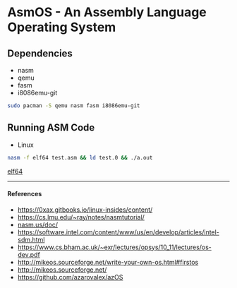 # AsmOS - An Assembly Language Operating System


## Dependencies
- nasm 
- qemu
- fasm 
- i8086emu-git

```bash
sudo pacman -S qemu nasm fasm i8086emu-git
```

## Running ASM Code

- Linux 

```bash
nasm -f elf64 test.asm && ld test.0 && ./a.out
```
[elf64](https://0xax.gitbooks.io/linux-insides/content/Theory/linux-theory-2.html)









---
#### References
* https://0xax.gitbooks.io/linux-insides/content/
* https://cs.lmu.edu/~ray/notes/nasmtutorial/
* [nasm.us/doc/](https://www.nasm.us/doc/)
* https://software.intel.com/content/www/us/en/develop/articles/intel-sdm.html
* https://www.cs.bham.ac.uk/~exr/lectures/opsys/10_11/lectures/os-dev.pdf
* http://mikeos.sourceforge.net/write-your-own-os.html#firstos
* http://mikeos.sourceforge.net/
* https://github.com/azarovalex/azOS